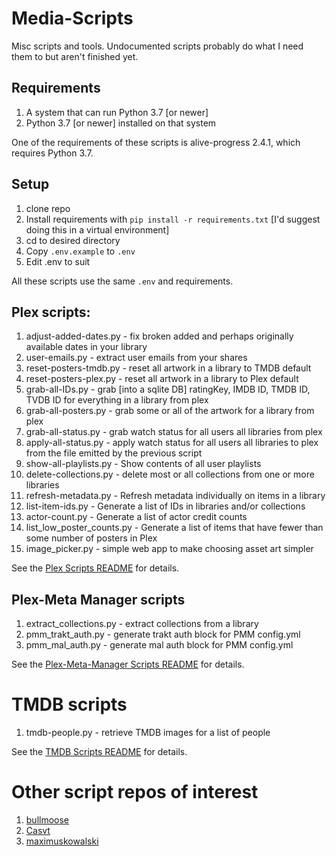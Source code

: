 # Media-Scripts

Misc scripts and tools. Undocumented scripts probably do what I need them to but aren't finished yet.

## Requirements

1. A system that can run Python 3.7 [or newer]
1. Python 3.7 [or newer] installed on that system

One of the requirements of these scripts is alive-progress 2.4.1, which requires Python 3.7.

## Setup

1. clone repo
1. Install requirements with `pip install -r requirements.txt` [I'd suggest doing this in a virtual environment]
1. cd to desired directory
1. Copy `.env.example` to `.env`
1. Edit .env to suit

All these scripts use the same `.env` and requirements.

## Plex scripts:

1. adjust-added-dates.py - fix broken added and perhaps originally available dates in your library
1. user-emails.py - extract user emails from your shares
1. reset-posters-tmdb.py - reset all artwork in a library to TMDB default
1. reset-posters-plex.py - reset all artwork in a library to Plex default
1. grab-all-IDs.py - grab [into a sqlite DB] ratingKey, IMDB ID, TMDB ID, TVDB ID for everything in a library from plex
1. grab-all-posters.py - grab some or all of the artwork for a library from plex
1. grab-all-status.py - grab watch status for all users all libraries from plex
1. apply-all-status.py - apply watch status for all users all libraries to plex from the file emitted by the previous script
1. show-all-playlists.py - Show contents of all user playlists
1. delete-collections.py - delete most or all collections from one or more libraries
1. refresh-metadata.py - Refresh metadata individually on items in a library
1. list-item-ids.py - Generate a list of IDs in libraries and/or collections
1. actor-count.py - Generate a list of actor credit counts
1. list_low_poster_counts.py - Generate a list of items that have fewer than some number of posters in Plex
1. image_picker.py - simple web app to make choosing asset art simpler

See the [Plex Scripts README](Plex/README.md) for details.

## Plex-Meta Manager scripts

1. extract_collections.py - extract collections from a library
2. pmm_trakt_auth.py - generate trakt auth block for PMM config.yml
3. pmm_mal_auth.py - generate mal auth block for PMM config.yml

See the [Plex-Meta-Manager Scripts README](Plex-Meta-Manager/README.md) for details.

# TMDB scripts

1. tmdb-people.py - retrieve TMDB images for a list of people

See the [TMDB Scripts README](TMDB/README.md) for details.

# Other script repos of interest

1. [bullmoose](https://github.com/bullmoose20/Plex-Stuff)
2. [Casvt](https://github.com/Casvt/Plex-scripts)
3. [maximuskowalski](https://github.com/maximuskowalski/maxmisc)
